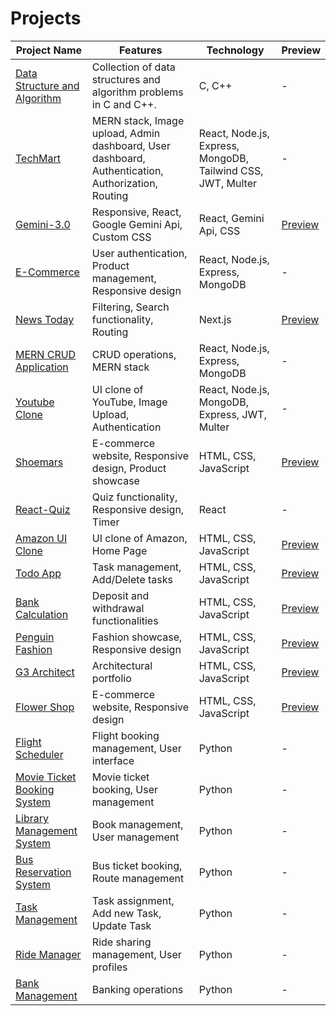 # Projects

| Project Name | Features | Technology | Preview |
|--------------|----------|------------|---------|
| [Data Structure and Algorithm](https://github.com/ih-rakib/Data-Structure-and-Algorithm) | Collection of data structures and algorithm problems in C and C++. | C, C++ | - |
| [TechMart](https://github.com/ih-rakib/TechMart) | MERN stack, Image upload, Admin dashboard, User dashboard, Authentication, Authorization, Routing | React, Node.js, Express, MongoDB, Tailwind CSS, JWT, Multer | - |
| [Gemini-3.0](https://github.com/ih-rakib/Gemini-3.0) | Responsive, React, Google Gemini Api, Custom CSS | React, Gemini Api, CSS | [Preview](https://gemini-3-0-three.vercel.app/) |
| [E-Commerce](https://github.com/ih-rakib/E-Commerce) | User authentication, Product management, Responsive design | React, Node.js, Express, MongoDB | - |
| [News Today](https://github.com/ih-rakib/News-Today) | Filtering, Search functionality, Routing | Next.js | [Preview](https://news-today-six.vercel.app/) |
| [MERN CRUD Application](https://github.com/ih-rakib/mern-CRUD-application) | CRUD operations, MERN stack | React, Node.js, Express, MongoDB | - |
| [Youtube Clone](https://github.com/ih-rakib/youtube-clone) | UI clone of YouTube, Image Upload, Authentication | React, Node.js, MongoDB, Express, JWT, Multer | - |
| [Shoemars](https://github.com/ih-rakib/Shoemars) | E-commerce website, Responsive design, Product showcase | HTML, CSS, JavaScript | [Preview](https://ih-rakib.github.io/Shoemars/) |
| [React-Quiz](https://github.com/ih-rakib/React-Quiz) | Quiz functionality, Responsive design, Timer | React | - |
| [Amazon UI Clone](https://github.com/ih-rakib/Amazon-Clone) | UI clone of Amazon, Home Page | HTML, CSS, JavaScript | [Preview](https://ih-rakib.github.io/Amazon-Clone/) |
| [Todo App](https://github.com/ih-rakib/Todo-App) | Task management, Add/Delete tasks | HTML, CSS, JavaScript | [Preview](https://todo-app-delta-neon.vercel.app/) |
| [Bank Calculation](https://github.com/ih-rakib/Bank-Calculation) | Deposit and withdrawal functionalities | HTML, CSS, JavaScript | [Preview](https://ih-rakib.github.io/Bank-Calculation/) |
| [Penguin Fashion](https://github.com/ih-rakib/Penguin-Fashion) | Fashion showcase, Responsive design | HTML, CSS, JavaScript | [Preview](https://ih-rakib.github.io/Penguin-Fashion/) |
| [G3 Architect](https://github.com/ih-rakib/G3-Architect) | Architectural portfolio | HTML, CSS, JavaScript | [Preview](https://ih-rakib.github.io/G3-Architect/) |
| [Flower Shop](https://github.com/ih-rakib/Flower-Shop) | E-commerce website, Responsive design | HTML, CSS, JavaScript | [Preview](https://ih-rakib.github.io/Flower-Shop/) |
| [Flight Scheduler](https://github.com/ih-rakib/Flight-Scheduler) | Flight booking management, User interface | Python | - |
| [Movie Ticket Booking System](https://github.com/ih-rakib/Movie-Ticket-Booking-System) | Movie ticket booking, User management | Python | - |
| [Library Management System](https://github.com/ih-rakib/Library-Management-System) | Book management, User management | Python | - |
| [Bus Reservation System](https://github.com/ih-rakib/Bus-Reservation-System) | Bus ticket booking, Route management | Python | - |
| [Task Management](https://github.com/ih-rakib/Task-Management-) | Task assignment, Add new Task, Update Task | Python | - |
| [Ride Manager](https://github.com/ih-rakib/Ride-Manager) | Ride sharing management, User profiles | Python | - |
| [Bank Management](https://github.com/ih-rakib/bank-management) | Banking operations | Python | - |
